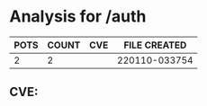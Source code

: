 # Analysis for /auth
| POTS | COUNT | CVE | FILE CREATED |
|---|---|---|---|
| 2 | 2 | | 220110-033754 |

## CVE: 